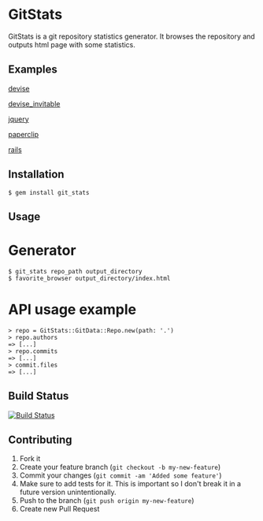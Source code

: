 # GitStats

GitStats is a git repository statistics generator.
It browses the repository and outputs html page with some statistics.

## Examples
[devise](http://tomgi.github.com/git_stats/examples/devise/index.html)

[devise_invitable](http://tomgi.github.com/git_stats/examples/devise_invitable/index.html)

[jquery](http://tomgi.github.com/git_stats/examples/jquery/index.html)

[paperclip](http://tomgi.github.com/git_stats/examples/paperclip/index.html)

[rails](http://tomgi.github.com/git_stats/examples/rails/index.html)

## Installation

    $ gem install git_stats

## Usage

# Generator

    $ git_stats repo_path output_directory
    $ favorite_browser output_directory/index.html

# API usage example

    > repo = GitStats::GitData::Repo.new(path: '.')
    > repo.authors
    => [...]
    > repo.commits
    => [...]
    > commit.files
    => [...]

## Build Status
[![Build Status](https://secure.travis-ci.org/tomgi/git_stats.png)](https://secure.travis-ci.org/tomgi/git_stats)

## Contributing

1. Fork it
2. Create your feature branch (`git checkout -b my-new-feature`)
3. Commit your changes (`git commit -am 'Added some feature'`)
4. Make sure to add tests for it. This is important so I don't break it in a future version unintentionally.
5. Push to the branch (`git push origin my-new-feature`)
6. Create new Pull Request